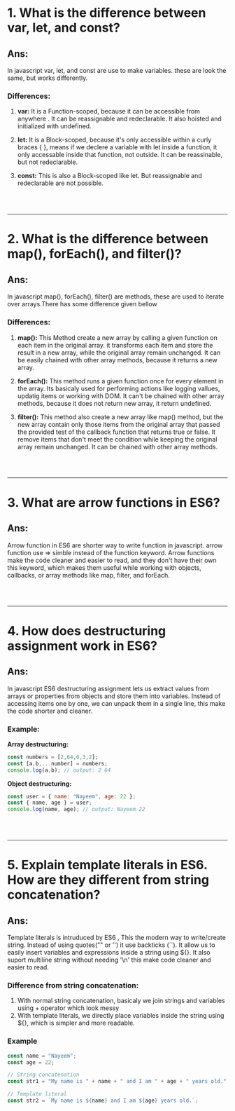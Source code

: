 # 1. What is the difference between var, let, and const?

## Ans:
In javascript var, let, and const are use to make variables. these are look the same, but works differently.

### Differences:
1. **var:** It is a Function-scoped, because it can be accessible from anywhere . It can be reassignable and redeclarable. It also hoisted and initialized with undefined.

2. **let:** It is a  Block-scoped, because it's only accessible within a curly braces { }, means if we declere a variable with let inside a function, it only accessable inside that function, not outside. It can be reassinable, but not redeclarable.  

3. **const:** This is also a Block-scoped like let. But  reassignable and redeclarable are not possible.

<br><br>

---

# 2. What is the difference between map(), forEach(), and filter()?

## Ans:
In javascript map(), forEach(), filter() are methods, these are used to iterate over arrays.There has some difference given bellow

### Differences:
1. **map():** This Method create a new array by calling a given function on each item in the original array. it transforms each item and store the result in a new array, while the original array remain unchanged. It can be easily chained with other array methods, because it returns a new array.

2. **forEach():** This method runs a given function once for every element in the array. Its basicaly used for performing actions like logging vallues, updatig items or working with DOM. It can't be chained with other array methods, because it does not return new array, it return undefined.

3. **filter():** This method also create a new array like map() method, but the new array contain only those items from the original array that passed the provided test of the callback function that returns true or false. It remove items that don't meet the condition while keeping the original array remain unchanged. It can be chained with other array methods.

<br><br>

---

# 3. What are arrow functions in ES6?

## Ans:
Arrow function in ES6 are shorter way to write function in javascript. arrow function use => simble instead of the function keyword. Arrow functions make the code cleaner and easier to read, and they don't have their own this keyword, which makes them useful while working with objects, callbacks, or array methods like map, filter, and forEach.

<br><br>

---

# 4. How does destructuring assignment work in ES6?

## Ans:
In javascript ES6 destructuring assignment lets us extract values from arrays or properties from objects and store them into variables. Instead of accessing items one by one, we can unpack them in a single line, this make the code shorter and cleaner.

### Example:

**Array destructuring:**
```js
const numbers = [2,64,6,3,2];
const [a,b,...number] = numbers;
console.log(a,b); // output: 2 64
```

**Object destructuring:**
```js
const user = { name: "Nayeem", age: 22 };
const { name, age } = user;
console.log(name, age); // output: Nayeem 22
```
<br><br>

---

# 5. Explain template literals in ES6. How are they different from string concatenation?

## Ans:
Template literals is intruduced by ES6 , This the modern way to write/create string. Instead of using quotes("" or '') it use backticks (``). It allow us to easily insert variables and expressions inside a string using ${}. It also suport multiline string without needing '\n' this make code cleaner and easier to read.


### Difference from string concatenation:

1. With normal string concatenation, basicaly we join strings and variables using + operator which look messy
2. With template literals, we directly place variables inside the string using ${}, which is simpler and more readable.

### Example
```js
const name = "Nayeem";
const age = 22;

// String concatenation
const str1 = "My name is " + name + " and I am " + age + " years old.";

// Template literal
const str2 = `My name is ${name} and I am ${age} years old.`;
```